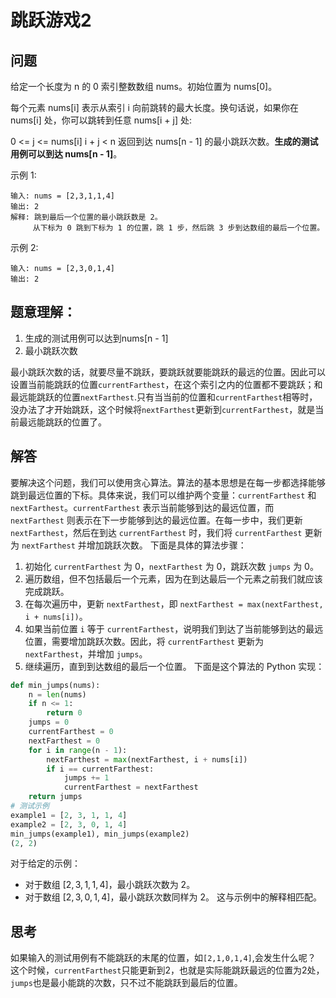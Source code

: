 # 跳跃游戏2
## 问题
给定一个长度为 n 的 0 索引整数数组 nums。初始位置为 nums[0]。

每个元素 nums[i] 表示从索引 i 向前跳转的最大长度。换句话说，如果你在 nums[i] 处，你可以跳转到任意 nums[i + j] 处:

0 <= j <= nums[i]
i + j < n
返回到达 nums[n - 1] 的最小跳跃次数。**生成的测试用例可以到达 nums[n - 1]**。



示例 1:
```
输入: nums = [2,3,1,1,4]
输出: 2
解释: 跳到最后一个位置的最小跳跃数是 2。
     从下标为 0 跳到下标为 1 的位置，跳 1 步，然后跳 3 步到达数组的最后一个位置。
```
示例 2:
```
输入: nums = [2,3,0,1,4]
输出: 2
```
## 题意理解：
1. 生成的测试用例可以达到nums[n - 1]
2. 最小跳跃次数

最小跳跃次数的话，就要尽量不跳跃，要跳跃就要能跳跃的最远的位置。因此可以设置当前能跳跃的位置`currentFarthest`，在这个索引之内的位置都不要跳跃；和最远能跳跃的位置`nextFarthest`.只有当当前的位置和`currentFarthest`相等时，没办法了才开始跳跃，这个时候将`nextFarthest`更新到`currentFarthest`，就是当前最远能跳跃的位置了。
## 解答
要解决这个问题，我们可以使用贪心算法。算法的基本思想是在每一步都选择能够跳到最远位置的下标。具体来说，我们可以维护两个变量：`currentFarthest` 和 `nextFarthest`。`currentFarthest` 表示当前能够到达的最远位置，而 `nextFarthest` 则表示在下一步能够到达的最远位置。在每一步中，我们更新 `nextFarthest`，然后在到达 `currentFarthest` 时，我们将 `currentFarthest` 更新为 `nextFarthest` 并增加跳跃次数。
下面是具体的算法步骤：
1. 初始化 `currentFarthest` 为 0，`nextFarthest` 为 0，跳跃次数 `jumps` 为 0。
2. 遍历数组，但不包括最后一个元素，因为在到达最后一个元素之前我们就应该完成跳跃。
3. 在每次遍历中，更新 `nextFarthest`，即 `nextFarthest = max(nextFarthest, i + nums[i])`。
4. 如果当前位置 `i` 等于 `currentFarthest`，说明我们到达了当前能够到达的最远位置，需要增加跳跃次数。因此，将 `currentFarthest` 更新为 `nextFarthest`，并增加 `jumps`。
5. 继续遍历，直到到达数组的最后一个位置。
下面是这个算法的 Python 实现：
```python
def min_jumps(nums):
    n = len(nums)
    if n <= 1:
        return 0
    jumps = 0
    currentFarthest = 0
    nextFarthest = 0
    for i in range(n - 1):
        nextFarthest = max(nextFarthest, i + nums[i])
        if i == currentFarthest:
            jumps += 1
            currentFarthest = nextFarthest
    return jumps
# 测试示例
example1 = [2, 3, 1, 1, 4]
example2 = [2, 3, 0, 1, 4]
min_jumps(example1), min_jumps(example2)
(2, 2)
```
对于给定的示例：
- 对于数组 $[2, 3, 1, 1, 4]$，最小跳跃次数为 2。
- 对于数组 $[2, 3, 0, 1, 4]$，最小跳跃次数同样为 2。
这与示例中的解释相匹配。
## 思考
如果输入的测试用例有不能跳跃的末尾的位置，如`[2,1,0,1,4]`,会发生什么呢？
这个时候，`currentFarthest`只能更新到2，也就是实际能跳跃最远的位置为2处，`jumps`也是最小能跳的次数，只不过不能跳跃到最后的位置。
